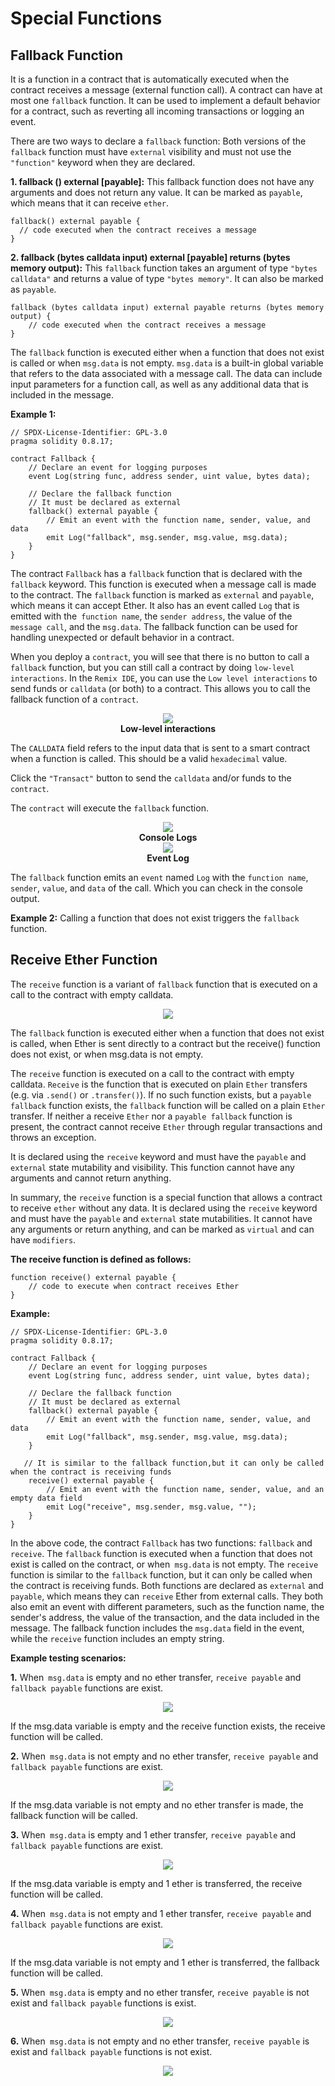 # Special Functions

## Fallback Function

It is a function in a contract that is automatically executed when the contract receives a message (external function call). A contract can have at most one `fallback` function. It can be used to implement a default behavior for a contract, such as reverting all incoming transactions or logging an event. 

There are two ways to declare a `fallback` function: Both versions of the `fallback` function must have `external` visibility and must not use the `"function"` keyword when they are declared.

**1. fallback () external [payable]:** This fallback function does not have any arguments and does not return any value. It can be marked as `payable`, which means that it can receive `ether`.

```sol
fallback() external payable {
  // code executed when the contract receives a message
}
```

<!-- ```sol
contract MyContract {
    // This function will be executed when the contract receives a message (external function call) that does not match any of the contract's functions
    fallback () external {
        // code here will be executed when contract receives a message with no matching function
    }
}

contract MyContract2 {
    // This function will be executed when the contract receives a message (external function call) that does not match any of the contract's functions
    // It can also receive Ether if the message is sent with a value
    fallback () external payable {
        // code here will be executed
    }
}
``` -->

**2. fallback (bytes calldata input) external [payable] returns (bytes memory output):** This `fallback` function takes an argument of type `"bytes calldata"` and returns a value of type `"bytes memory"`. It can also be marked as `payable`.

```sol
fallback (bytes calldata input) external payable returns (bytes memory output) {
    // code executed when the contract receives a message
}
```

<!-- The fallback function is executed either when a function that does not exist is called, when Ether is sent directly to a contract but the receive() function does not exist, or when msg.data is not empty. -->

The `fallback` function is executed either when a function that does not exist is called or when `msg.data` is not empty. `msg.data` is a built-in global variable that refers to the data associated with a message call. The data can include input parameters for a function call, as well as any additional data that is included in the message. 

<!-- The receive function is executed on a call to the contract with empty calldata. This is the function that is executed on plain Ether transfers (e.g. via .send() or .transfer()). If no such function exists, but a payable fallback function exists, the fallback function will be called on a plain Ether transfer. If neither a receive Ether nor a payable fallback function is present, the contract cannot receive Ether through regular transactions and throws an exception. -->

**Example 1:**
```sol
// SPDX-License-Identifier: GPL-3.0
pragma solidity 0.8.17;

contract Fallback {
    // Declare an event for logging purposes
    event Log(string func, address sender, uint value, bytes data);

    // Declare the fallback function
    // It must be declared as external
    fallback() external payable {
        // Emit an event with the function name, sender, value, and data
        emit Log("fallback", msg.sender, msg.value, msg.data);
    }
}
```

The contract `Fallback` has a `fallback` function that is declared with the `fallback` keyword. This function is executed when a message call is made to the contract. The `fallback` function is marked as `external` and `payable`, which means it can accept Ether. It also has an event called `Log` that is emitted with the` function name`, the `sender address`, the value of the `message call`, and the `msg.data`. The fallback function can be used for handling unexpected or default behavior in a contract.

When you deploy a `contract`, you will see that there is no button to call a `fallback` function, but you can still call a contract by doing `low-level interactions`. In the `Remix IDE`, you can use the `Low level interactions` to send funds or `calldata` (or both) to a contract. This allows you to call the fallback function of a `contract`.

<center><img class="image" src="./assets/images/fallback-code-deployed.JPG"></center>
<b><center class="img-label">Low-level interactions</center></b>

The `CALLDATA` field refers to the input data that is sent to a smart contract when a function is called. This should be a valid `hexadecimal` value.

Click the `"Transact"` button to send the `calldata` and/or funds to the `contract`.

The `contract` will execute the `fallback` function.

 <center><img class="image" src="./assets/images/fallback-logs.JPG"></center>
 <b><center class="img-label">Console Logs</center></b>

<center><img class="image" src="./assets/images/fallback-logs-object.JPG"></center>
 <b><center class="img-label">Event Log</center></b>
 
The `fallback` function emits an `event` named `Log` with the `function name`, `sender`, `value`, and `data` of the call. Which you can check in the console output.

**Example 2:** Calling a function that does not exist triggers the `fallback` function.

## Receive Ether Function

The `receive` function is a variant of `fallback` function that is executed on a call to the contract with empty calldata. 

<center><img class="image w35" src="./assets/images/fallback.JPG"></center>
<b><center class="img-label"></center></b>

The `fallback` function is executed either when a function that does not exist is called, when Ether is sent directly to a contract but the receive() function does not exist, or when msg.data is not empty.

The `receive` function is executed on a call to the contract with empty calldata. `Receive` is the function that is executed on plain `Ether` transfers (e.g. via `.send()` or `.transfer()`). If no such function exists, but a `payable fallback` function exists, the `fallback` function will be called on a plain `Ether` transfer. If neither a receive `Ether` nor a `payable fallback` function is present, the contract cannot receive `Ether` through regular transactions and throws an exception.

It is declared using the `receive` keyword and must have the `payable` and `external` state mutability and visibility. This function cannot have any arguments and cannot return anything.

In summary, the `receive` function is a special function that allows a contract to receive `ether` without any data. It is declared using the `receive` keyword and must have the `payable` and `external` state mutabilities. It cannot have any arguments or return anything, and can be marked as `virtual` and can have `modifiers`.

**The receive function is defined as follows:**

```sol
function receive() external payable {
    // code to execute when contract receives Ether
}
```

**Example:**
```sol
// SPDX-License-Identifier: GPL-3.0
pragma solidity 0.8.17;

contract Fallback {
    // Declare an event for logging purposes
    event Log(string func, address sender, uint value, bytes data);

    // Declare the fallback function
    // It must be declared as external
    fallback() external payable {
        // Emit an event with the function name, sender, value, and data
        emit Log("fallback", msg.sender, msg.value, msg.data);
    }

   // It is similar to the fallback function,but it can only be called when the contract is receiving funds
    receive() external payable {
        // Emit an event with the function name, sender, value, and an empty data field
        emit Log("receive", msg.sender, msg.value, "");
    }
}
```

In the above code, the contract `Fallback` has two functions: `fallback` and `receive`. The `fallback` function is executed when a function that does not exist is called on the contract, or when` msg.data` is not empty. The `receive` function is similar to the `fallback` function, but it can only be called when the contract is receiving funds. Both functions are declared as `external` and `payable`, which means they can `receive` Ether from external calls. They both also emit an event with different parameters, such as the function name, the sender's address, the value of the transaction, and the data included in the message. The fallback function includes the `msg.data` field in the event, while the `receive` function includes an empty string.

**Example testing scenarios:**

**1.** When` msg.data` is empty and no ether transfer, `receive payable` and `fallback payable` functions are exist.

<center><img class="image" src="./assets/images/receive-example-testing-1.JPG"></center>
<b><center class="img-label"></center></b>

If the msg.data variable is empty and the receive function exists, the receive function will be called.

**2.** When` msg.data` is not empty and no ether transfer, `receive payable` and `fallback payable` functions are exist.

<center><img class="image" src="./assets/images/receive-example-testing-2.JPG"></center>
<b><center class="img-label"></center></b>

If the msg.data variable is not empty and no ether transfer is made, the fallback function will be called.

**3.** When` msg.data` is empty and 1 ether transfer, `receive payable` and `fallback payable` functions are exist.

<center><img class="image" src="./assets/images/receive-example-testing-3.JPG"></center>
<b><center class="img-label"></center></b>

If the msg.data variable is empty and 1 ether is transferred, the receive function will be called.

**4.** When` msg.data` is not empty and 1 ether transfer, `receive payable` and `fallback payable` functions are exist.

<center><img class="image" src="./assets/images/receive-example-testing-4.JPG"></center>
<b><center class="img-label"></center></b>

If the msg.data variable is not empty and 1 ether is transferred, the fallback function will be called.

**5.** When` msg.data` is empty and no ether transfer, `receive payable` is not exist and `fallback payable` functions is exist.

<center><img class="image" src="./assets/images/receive-example-testing-5.JPG"></center>
<b><center class="img-label"></center></b>

**6.**  When` msg.data` is not empty and no ether transfer, `receive payable` is exist and `fallback payable` functions is not exist.

<center><img class="image" src="./assets/images/receive-example-testing-6.JPG"></center>
<b><center class="img-label"></center></b>
